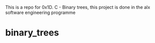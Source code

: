 This is a repo for 0x1D. C - Binary trees, this project is done in the alx software engineering programme


# binary_trees
